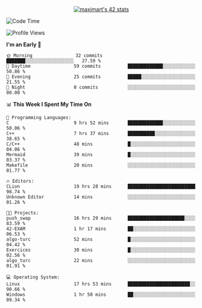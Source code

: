 <p align="center">
<a href="https://github.com/oakoudad/badge42"><img src="https://badge.mediaplus.ma/greenbinary/maximart?1337Badge=off&UM6P=off" alt="maximart's 42 stats" /></a>
</p>

<!--START_SECTION:waka-->
![Code Time](http://img.shields.io/badge/Code%20Time-28%20hrs%208%20mins-blue)

![Profile Views](http://img.shields.io/badge/Profile%20Views-78-blue)

**I'm an Early 🐤** 

```text
🌞 Morning                32 commits          ███████░░░░░░░░░░░░░░░░░░   27.59 % 
🌆 Daytime                59 commits          █████████████░░░░░░░░░░░░   50.86 % 
🌃 Evening                25 commits          █████░░░░░░░░░░░░░░░░░░░░   21.55 % 
🌙 Night                  0 commits           ░░░░░░░░░░░░░░░░░░░░░░░░░   00.00 % 
```


📊 **This Week I Spent My Time On** 

```text
💬 Programming Languages: 
C                        9 hrs 52 mins       █████████████░░░░░░░░░░░░   50.06 % 
C++                      7 hrs 37 mins       ██████████░░░░░░░░░░░░░░░   38.65 % 
C/C++                    48 mins             █░░░░░░░░░░░░░░░░░░░░░░░░   04.06 % 
Mermaid                  39 mins             █░░░░░░░░░░░░░░░░░░░░░░░░   03.37 % 
Makefile                 20 mins             ░░░░░░░░░░░░░░░░░░░░░░░░░   01.77 % 

🔥 Editors: 
CLion                    19 hrs 28 mins      █████████████████████████   98.74 % 
Unknown Editor           14 mins             ░░░░░░░░░░░░░░░░░░░░░░░░░   01.26 % 

🐱‍💻 Projects: 
push_swap                16 hrs 29 mins      █████████████████████░░░░   83.59 % 
42-EXAM                  1 hr 17 mins        ██░░░░░░░░░░░░░░░░░░░░░░░   06.53 % 
algo-turc                52 mins             █░░░░░░░░░░░░░░░░░░░░░░░░   04.42 % 
Exercices                30 mins             █░░░░░░░░░░░░░░░░░░░░░░░░   02.56 % 
algo_turc                22 mins             ░░░░░░░░░░░░░░░░░░░░░░░░░   01.91 % 

💻 Operating System: 
Linux                    17 hrs 53 mins      ███████████████████████░░   90.66 % 
Windows                  1 hr 50 mins        ██░░░░░░░░░░░░░░░░░░░░░░░   09.34 % 
```


<!--END_SECTION:waka-->
